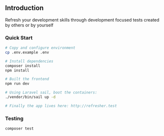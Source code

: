 ## Introduction

Refresh your development skills through development focused tests created by others or by yourself

### Quick Start

```bash
# Copy and configure environment
cp .env.example .env

# Install dependencies
composer install
npm install

# Built the frontend
npm run dev

# Using Laravel sail, boot the containers:
./vendor/bin/sail up -d

# Finally the app lives here: http://refresher.test
```

### Testing

```bash
composer test
```
